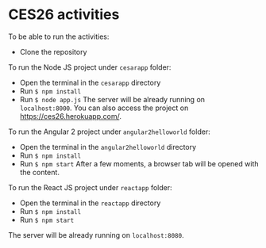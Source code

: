 # CES26 activities

To be able to run the activities:
- Clone the repository

To run the Node JS project under `cesarapp` folder:
- Open the terminal in the `cesarapp` directory
- Run `$ npm install`
- Run `$ node app.js`
The server will be already running on `localhost:8000`. You can also access the project on https://ces26.herokuapp.com/.

To run the Angular 2 project under `angular2helloworld` folder:
- Open the terminal in the `angular2helloworld` directory
- Run `$ npm install`
- Run `$ npm start`
After a few moments, a browser tab will be opened with the content.

To run the React JS project under `reactapp` folder:
- Open the terminal in the `reactapp` directory
- Run `$ npm install`
- Run `$ npm start`

The server will be already running on `localhost:8080`.
